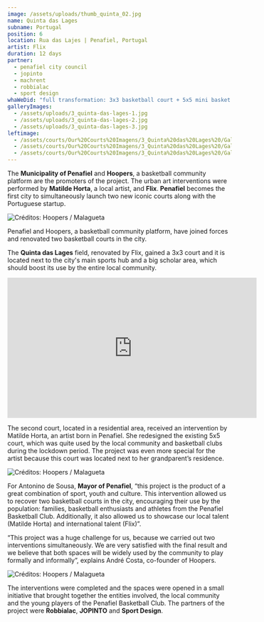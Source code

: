 ```yaml
---
image: /assets/uploads/thumb_quinta_02.jpg
name: Quinta das Lages
subname: Portugal
position: 6
location: Rua das Lajes | Penafiel, Portugal
artist: Flix
duration: 12 days
partner:
  - penafiel city council
  - jopinto
  - machrent
  - robbialac
  - sport design
whaWeDid: "full transformation: 3x3 basketball court + 5x5 mini basket court"
galleryImages:
  - /assets/uploads/3_quinta-das-lages-1.jpg
  - /assets/uploads/3_quinta-das-lages-2.jpg
  - /assets/uploads/3_quinta-das-lages-3.jpg
leftimage:
  - /assets/courts/Our%20Courts%20Imagens/3_Quinta%20das%20Lages%20/Galeria%20(Esquerda)/1.jpg
  - /assets/courts/Our%20Courts%20Imagens/3_Quinta%20das%20Lages%20/Galeria%20(Esquerda)/2.jpg
  - /assets/courts/Our%20Courts%20Imagens/3_Quinta%20das%20Lages%20/Galeria%20(Esquerda)/3.jpg
---
```

The <b>Municipality of Penafiel</b> and <b>Hoopers</b>, a basketball community platform are the promoters of the project. The urban art interventions were performed by <b>Matilde Horta</b>, a local artist, and <b>Flix</b>. <b>Penafiel</b> becomes the first city to simultaneously launch two new iconic courts along with the Portuguese startup.

![Créditos: Hoopers / Malagueta](/assets/uploads/1_quinta_makingof.jpg "Créditos: Hoopers / Malagueta")

Penafiel and Hoopers, a basketball community platform, have joined forces and renovated two basketball courts in the city.



The <b>Quinta das Lages</b> field, renovated by Flix, gained a 3x3 court and it is located next to the city's main sports hub and a big scholar area, which should boost its use by the entire local community.



<iframe width="560" height="315" src="https://www.youtube.com/embed/F6ZIY-YexSg" title="YouTube video player" frameborder="0" allow="accelerometer; autoplay; clipboard-write; encrypted-media; gyroscope; picture-in-picture" allowfullscreen></iframe>



The second court, located in a residential area, received an intervention by Matilde Horta, an artist born in Penafiel. She redesigned the existing 5x5 court, which was quite used by the local community and basketball clubs during the lockdown period. The project was even more special for the artist because this court was located next to her grandparent’s residence.

![Créditos: Hoopers / Malagueta](/assets/uploads/2_quinta_makingof.jpg "Créditos: Hoopers / Malagueta")

For Antonino de Sousa, <b>Mayor of Penafiel</b>, “this project is the product of a great combination of sport, youth and culture. This intervention allowed us to recover two basketball courts in the city, encouraging their use by the population: families, basketball enthusiasts and athletes from the Penafiel Basketball Club. Additionally, it also allowed us to showcase our local talent (Matilde Horta) and international talent (Flix)”.



“This project was a huge challenge for us, because we carried out two interventions simultaneously. We are very satisfied with the final result and we believe that both spaces will be widely used by the community to play formally and informally”, explains André Costa, co-founder of Hoopers.

![Créditos: Hoopers / Malagueta](/assets/uploads/3_quinta_makingof.jpg "Créditos: Hoopers / Malagueta")

The interventions were completed and the spaces were opened in a small initiative that brought together the entities involved, the local community and the young players of the Penafiel Basketball Club. The partners of the project were <b>Robbialac</b>, <b>JOPINTO</b> and <b>Sport Design</b>.